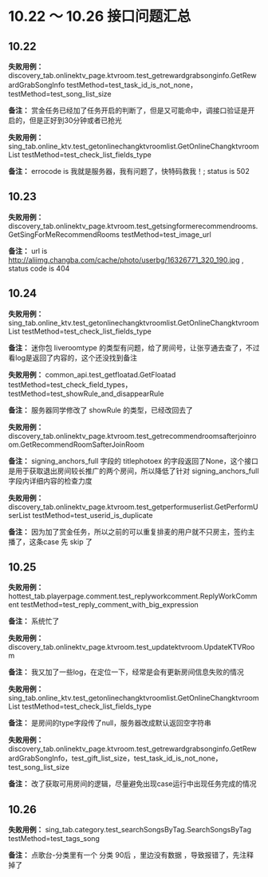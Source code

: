 # 10.22 ～ 10.26 接口问题汇总

## 10.22

**失败用例：** discovery_tab.onlinektv_page.ktvroom.test_getrewardgrabsonginfo.GetRewardGrabSongInfo testMethod=test_task_id_is_not_none，testMethod=test_song_list_size

**备注：** 赏金任务已经加了任务开启的判断了，但是又可能命中，调接口验证是开启的，但是正好到30分钟或者已抢光

**失败用例：** sing_tab.online_ktv.test_getonlinechangktvroomlist.GetOnlineChangktvroomList testMethod=test_check_list_fields_type

**备注：** errocode is 我就是服务器，我有问题了，快特码救我！; status is 502

## 10.23

**失败用例：** discovery_tab.onlinektv_page.ktvroom.test_getsingformerecommendrooms.GetSingForMeRecommendRooms testMethod=test_image_url

**备注：** url is http://aliimg.changba.com/cache/photo/userbg/16326771_320_190.jpg , status code is 404

## 10.24

**失败用例：** sing_tab.online_ktv.test_getonlinechangktvroomlist.GetOnlineChangktvroomList testMethod=test_check_list_fields_type

**备注：** 迷你包 liveroomtype 的类型有问题，给了房间号，让张亨通去查了，不过看log是返回了内容的，这个还没找到备注

**失败用例：** common_api.test_getfloatad.GetFloatad testMethod=test_check_field_types，testMethod=test_showRule_and_disappearRule

**备注：** 服务器同学修改了 showRule 的类型，已经改回去了

**失败用例：** discovery_tab.onlinektv_page.ktvroom.test_getrecommendroomsafterjoinroom.GetRecommendRoomSafterJoinRoom

**备注：** signing_anchors_full 字段的 titlephotoex 的字段返回了None，这个接口是用于获取退出房间较长推广的两个房间，所以降低了针对 signing_anchors_full 字段内详细内容的检查力度

**失败用例：** discovery_tab.onlinektv_page.ktvroom.test_getperformuserlist.GetPerformUserList testMethod=test_userid_is_duplicate

**备注：** 因为加了赏金任务，所以之前的可以重复排麦的用户就不只房主，签约主播了，这条case 先 skip 了

## 10.25

**失败用例：** hottest_tab.playerpage.comment.test_replyworkcomment.ReplyWorkComment testMethod=test_reply_comment_with_big_expression

**备注：** 系统忙了

**失败用例：** discovery_tab.onlinektv_page.ktvroom.test_updatektvroom.UpdateKTVRoom

**备注：** 我又加了一些log，在定位一下，经常是会有更新房间信息失败的情况

**失败用例：** sing_tab.online_ktv.test_getonlinechangktvroomlist.GetOnlineChangktvroomList testMethod=test_check_list_fields_type

**备注：** 是房间的type字段传了null，服务器改成默认返回空字符串

**失败用例：** discovery_tab.onlinektv_page.ktvroom.test_getrewardgrabsonginfo.GetRewardGrabSongInfo，test_gift_list_size，test_task_id_is_not_none，test_song_list_size

**备注：** 改了获取可用房间的逻辑，尽量避免出现case运行中出现任务完成的情况

## 10.26

**失败用例：** sing_tab.category.test_searchSongsByTag.SearchSongsByTag testMethod=test_tags_song

**备注：** 点歌台-分类里有一个 分类  90后 ，里边没有数据 ，导致报错了，先注释掉了
